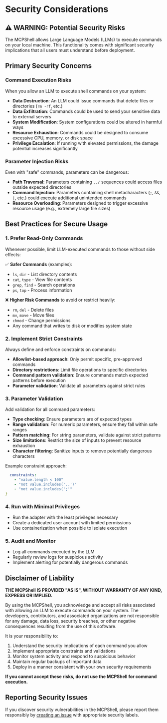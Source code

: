 # Security Considerations

## ⚠️ WARNING: Potential Security Risks

The MCPShell allows Large Language Models (LLMs) to execute commands on your local machine. This functionality comes with significant security implications that all users must understand before deployment.

## Primary Security Concerns

### Command Execution Risks

When you allow an LLM to execute shell commands on your system:

- **Data Destruction**: An LLM could issue commands that delete files or directories (`rm -rf`, etc.)
- **Data Exfiltration**: Commands could be used to send your sensitive data to external servers
- **System Modification**: System configurations could be altered in harmful ways
- **Resource Exhaustion**: Commands could be designed to consume excessive CPU, memory, or disk space
- **Privilege Escalation**: If running with elevated permissions, the damage potential increases significantly

### Parameter Injection Risks

Even with "safe" commands, parameters can be dangerous:

- **Path Traversal**: Parameters containing `../` sequences could access files outside expected directories
- **Command Injection**: Parameters containing shell metacharacters (`;`, `&&`, `|`, etc.) could execute additional unintended commands
- **Resource Overloading**: Parameters designed to trigger excessive resource usage (e.g., extremely large file sizes)

## Best Practices for Secure Usage

### 1. Prefer Read-Only Commands

Whenever possible, limit LLM-executed commands to those without side effects:

✅ **Safer Commands** (examples):

- `ls`, `dir` - List directory contents
- `cat`, `type` - View file contents
- `grep`, `find` - Search operations
- `ps`, `top` - Process information

❌ **Higher Risk Commands** to avoid or restrict heavily:

- `rm`, `del` - Delete files
- `mv`, `move` - Move files
- `chmod` - Change permissions
- Any command that writes to disk or modifies system state

### 2. Implement Strict Constraints

Always define and enforce constraints on commands:

- **Allowlist-based approach**: Only permit specific, pre-approved commands
- **Directory restrictions**: Limit file operations to specific directories
- **Command pattern validation**: Ensure commands match expected patterns before execution
- **Parameter validation**: Validate all parameters against strict rules

### 3. Parameter Validation

Add validation for all command parameters:

- **Type checking**: Ensure parameters are of expected types
- **Range validation**: For numeric parameters, ensure they fall within safe ranges
- **Pattern matching**: For string parameters, validate against strict patterns
- **Size limitations**: Restrict the size of inputs to prevent resource exhaustion
- **Character filtering**: Sanitize inputs to remove potentially dangerous characters

Example constraint approach:

```yaml
  constraints:
    - "value.length < 100"
    - "not value.includes('..')"
    - "not value.includes(';'"
}
```

### 4. Run with Minimal Privileges

- Run the adapter with the least privileges necessary
- Create a dedicated user account with limited permissions
- Use containerization when possible to isolate execution

### 5. Audit and Monitor

- Log all commands executed by the LLM
- Regularly review logs for suspicious activity
- Implement alerting for potentially dangerous commands

## Disclaimer of Liability

**THE MCPShell IS PROVIDED "AS IS", WITHOUT WARRANTY OF ANY KIND, EXPRESS OR IMPLIED.**

By using the MCPShell, you acknowledge and accept all risks associated with allowing an LLM to execute commands on your system. The developers, contributors, and associated organizations are not responsible for any damage, data loss, security breaches, or other negative consequences resulting from the use of this software.

It is your responsibility to:

1. Understand the security implications of each command you allow
2. Implement appropriate constraints and validations
3. Monitor system activity and respond to suspicious behavior
4. Maintain regular backups of important data
5. Deploy in a manner consistent with your own security requirements

**If you cannot accept these risks, do not use the MCPShell for command execution.**

## Reporting Security Issues

If you discover security vulnerabilities in the MCPShell, please report them responsibly by [creating an issue](https://github.com/inercia/MCPShell/issues) with appropriate security labels.
